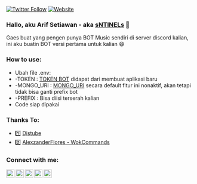 [![Twitter Follow](https://img.shields.io/twitter/follow/setiawannurarif?color=1DA1F2&logo=twitter&style=for-the-badge)](https://twitter.com/intent/follow?original_referer=https%3A%2F%2Fgithub.com%2Fsetiawannurarif&screen_name=setiawannurarif)
[![Website](https://img.shields.io/website?label=Discord&style=for-the-badge&url=https%3A%2F%2Fdiscord.gg/2RHN4X4)](https://discord.com/invite/2RHN4X4)

### Hallo, aku Arif Setiawan - aka [sNTINELs][discord] 👋

Gaes buat yang pengen punya BOT Music sendiri di server discord kalian, ini aku buatin BOT versi pertama untuk kalian 😄

### How to use:

- Ubah file .env:
- -TOKEN : [TOKEN BOT][discordapi] didapat dari membuat aplikasi baru
- -MONGO_URI : [MONGO_URI][mongouri] secara default fitur ini nonaktif, akan tetapi tidak bisa ganti prefix bot
- -PREFIX : Bisa diisi terserah kalian
- Code siap dipakai

### Thanks To:

- 1️⃣ [Distube][distube]
- 2️⃣ [AlexzanderFlores - WokCommands][wokcommands]

### Connect with me:

[<img align="left" alt="setiawannurarif | YouTube" width="22px" src="https://cdn.jsdelivr.net/npm/simple-icons@v3/icons/discord.svg" />][discord]
[<img align="left" alt="setiawannurarif | Twitter" width="22px" src="https://cdn.jsdelivr.net/npm/simple-icons@v3/icons/twitter.svg" />][twitter]
[<img align="left" alt="setiawannurarif | LinkedIn" width="22px" src="https://cdn.jsdelivr.net/npm/simple-icons@v3/icons/linkedin.svg" />][linkedin]
[<img align="left" alt="setiawannurarif | Instagram" width="22px" src="https://cdn.jsdelivr.net/npm/simple-icons@v3/icons/instagram.svg" />][instagram]
[<img align="left" alt="setiawannurarif | Email" width="22px" src="https://simpleicons.org/icons/microsoftoutlook.svg" />][email]

<br />

[twitter]: https://twitter.com/setiawannurarif
[discord]: https://discord.com/invite/2RHN4X4
[instagram]: https://www.instagram.com/setiawannurarif/
[linkedin]: https://www.linkedin.com/in/setiawannurarif/
[email]: mailto:nurarifsetiawan@outlook.com?subject=Hallo
[distube]: https://distube.js.org/#/
[wokcommands]: https://github.com/AlexzanderFlores/WOKCommands#readme
[discordapi]: https://discord.com/developers/applications
[mongouri]: https://www.mongodb.com/
